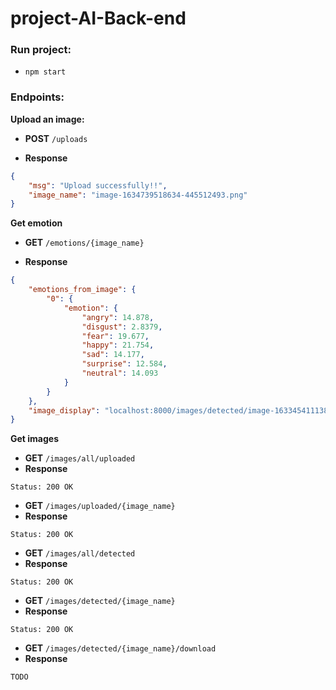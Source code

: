 # project-AI-Back-end

### Run project: 
- ``npm start``

### Endpoints:

**Upload an image:**

- **POST**  ``/uploads``

- **Response**
```json
{
    "msg": "Upload successfully!!",
    "image_name": "image-1634739518634-445512493.png"
}
```


**Get emotion**

- **GET** ``/emotions/{image_name}``

- **Response**
```json
{
    "emotions_from_image": {
        "0": {
            "emotion": {
                "angry": 14.878,
                "disgust": 2.8379,
                "fear": 19.677,
                "happy": 21.754,
                "sad": 14.177,
                "surprise": 12.584,
                "neutral": 14.093
            }
        }
    },
    "image_display": "localhost:8000/images/detected/image-1633454111387-151761211.jpg"
}
```

**Get images**
- **GET** ``/images/all/uploaded``
- **Response**
```text
Status: 200 OK
```

- **GET** ``/images/uploaded/{image_name}``
- **Response** 
```text
Status: 200 OK
```

- **GET** ``/images/all/detected``
- **Response**
```text
Status: 200 OK
```

- **GET** ``/images/detected/{image_name}``
- **Response** 
```text
Status: 200 OK
```

- **GET** ``/images/detected/{image_name}/download``
- **Response**
```text
TODO
```

